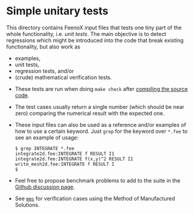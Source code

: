 # Simple unitary tests

This directory contains FeenoX input files that tests one tiny part of the whole functionality, i.e. _unit tests_.
The main objective is to detect regressions which might be introduced into the code that break existing functionality, but also work as 

   - examples,
   - unit tests,
   - regression tests, and/or
   - (crude) mathematical verification tests.

 * These tests are run when doing `make check` after [compiling the source code](../doc/compile.md). 

 * The test cases usually return a single number (which should be near zero) comparing the numerical result with the expected one.
 
 * These input files can also be used as a reference and/or examples of how to use a certain keyword. Just `grep` for the keyword over `*.fee` to see an example of usage:

   ```terminal
   $ grep INTEGRATE *.fee
   integrate2d.fee:INTEGRATE f RESULT I1
   integrate2d.fee:INTEGRATE f(x,y)^2 RESULT I2
   write_mesh2d.fee:INTEGRATE f RESULT I
   $ 
   ```
 
 
 * Feel free to propose benchmark problems to add to the suite in the [Github discussion page](https://github.com/seamplex/feenox/discussions).

 * See [`mms`](https://github.com/seamplex/feenox/tree/main/tests/mms) for verification cases using the Method of Manufactured Solutions.

